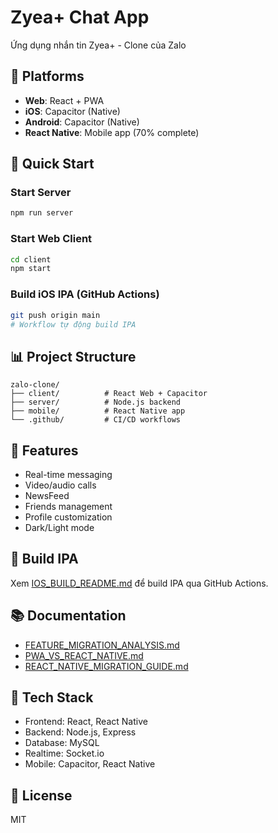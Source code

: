# Zyea+ Chat App

Ứng dụng nhắn tin Zyea+ - Clone của Zalo

## 📱 Platforms

- **Web**: React + PWA
- **iOS**: Capacitor (Native)
- **Android**: Capacitor (Native)
- **React Native**: Mobile app (70% complete)

## 🚀 Quick Start

### Start Server
```bash
npm run server
```

### Start Web Client
```bash
cd client
npm start
```

### Build iOS IPA (GitHub Actions)
```bash
git push origin main
# Workflow tự động build IPA
```

## 📊 Project Structure

```
zalo-clone/
├── client/          # React Web + Capacitor
├── server/          # Node.js backend
├── mobile/          # React Native app
└── .github/         # CI/CD workflows
```

## 🎯 Features

- Real-time messaging
- Video/audio calls
- NewsFeed
- Friends management
- Profile customization
- Dark/Light mode

## 📱 Build IPA

Xem [IOS_BUILD_README.md](./IOS_BUILD_README.md) để build IPA qua GitHub Actions.

## 📚 Documentation

- [FEATURE_MIGRATION_ANALYSIS.md](./FEATURE_MIGRATION_ANALYSIS.md)
- [PWA_VS_REACT_NATIVE.md](./PWA_VS_REACT_NATIVE.md)
- [REACT_NATIVE_MIGRATION_GUIDE.md](./REACT_NATIVE_MIGRATION_GUIDE.md)

## 🔧 Tech Stack

- Frontend: React, React Native
- Backend: Node.js, Express
- Database: MySQL
- Realtime: Socket.io
- Mobile: Capacitor, React Native

## 📄 License

MIT

